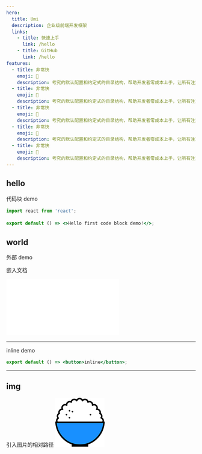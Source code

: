 ```yaml
---
hero:
  title: Umi
  description: 企业级前端开发框架
  links:
    - title: 快速上手
      link: /hello
    - title: GitHub
      link: /hello
features:
  - title: 非常快
    emoji: 🚀
    description: 考究的默认配置和约定式的目录结构，帮助开发者零成本上手，让所有注意力都能放在文档编写和组件开发上
  - title: 非常快
    emoji: 🚀
    description: 考究的默认配置和约定式的目录结构，帮助开发者零成本上手，让所有注意力都能放在文档编写和组件开发上
  - title: 非常快
    emoji: 🚀
    description: 考究的默认配置和约定式的目录结构，帮助开发者零成本上手，让所有注意力都能放在文档编写和组件开发上
  - title: 非常快
    emoji: 🚀
    description: 考究的默认配置和约定式的目录结构，帮助开发者零成本上手，让所有注意力都能放在文档编写和组件开发上
  - title: 非常快
    emoji: 🚀
    description: 考究的默认配置和约定式的目录结构，帮助开发者零成本上手，让所有注意力都能放在文档编写和组件开发上
---
```


## hello

代码块 demo

```jsx
import react from 'react';

export default () => <>Hello first code block demo!</>;
```

## world

外部 demo

<code src="./demo.tsx"></code>

嵌入文档

<embed src="./hello/index.md"></embed>

---

inline demo

```jsx | inline
export default () => <button>inline</button>;
```

---

## img
引入图片的相对路径
<img src="../logo.png" />